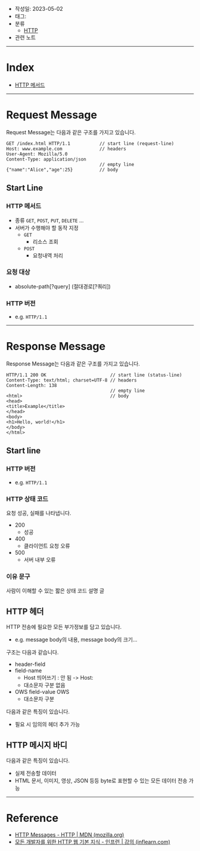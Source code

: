 - 작성일: 2023-05-02
- 태그: 
- 분류
	- [HTTP](HTTP.md)
- 관련 노트
---

# Index

- [HTTP 메서드](HTTP%20메서드.md)

---

# Request Message

Request Message는 다음과 같은 구조를 가지고 있습니다.

```
GET /index.html HTTP/1.1           // start line (request-line)
Host: www.example.com              // headers
User-Agent: Mozilla/5.0            
Content-Type: application/json     
                                   // empty line
{"name":"Alice","age":25}          // body
```

## Start Line

### HTTP 메서드

- 종류 `GET`, `POST`, `PUT`, `DELETE` ...
- 서버가 수행해야 할 동작 지정
	- `GET`
		- 리소스 조회
	- `POST`
		- 요청내역 처리

### 요청 대상

- absolute-path\[?query\] (절대경로\[?쿼리\])

### HTTP 버전

- e.g. `HTTP/1.1`

---

# Response Message

Response Message는 다음과 같은 구조를 가지고 있습니다.

```
HTTP/1.1 200 OK                        // start line (status-line)
Content-Type: text/html; charset=UTF-8 // headers
Content-Length: 138
                                       // empty line
<html>                                 // body
<head>
<title>Example</title>
</head>
<body>
<h1>Hello, world!</h1>
</body>
</html>
```

## Start line

### HTTP 버전

- e.g.  `HTTP/1.1`

### HTTP 상태 코드

요청 성공, 실패를 나타냅니다.

- 200
	- 성공
- 400
	- 클라이언트 요청 오류
- 500
	- 서버 내부 오류
### 이유 문구

사람이 이해할 수 있는 짧은 상태 코드 설명 글

## HTTP 헤더

HTTP 전송에 필요한 모든 부가정보를 담고 있습니다.

- e.g. message body의 내용, message body의 크기...

구조는 다음과 같습니다.

- header-field
- field-name
	- Host 띄어쓰기 : 안 됨 -> Host:
	- 대소문자 구분 없음
- OWS field-value OWS
	- 대소문자 구분

다음과 같은 특징이 있습니다.

- 필요 시 임의의 헤더 추가 가능

## HTTP 메시지 바디

다음과 같은 특징이 있습니다.

- 실제 전송할 데이터
- HTML 문서, 이미지, 영상, JSON 등등 byte로 표현할 수 있는 모든 데이터 전송 가능



---
# Reference

- [HTTP Messages - HTTP | MDN (mozilla.org)](https://developer.mozilla.org/en-US/docs/Web/HTTP/Messages)
- [모든 개발자를 위한 HTTP 웹 기본 지식 - 인프런 | 강의 (inflearn.com)](https://www.inflearn.com/course/http-%EC%9B%B9-%EB%84%A4%ED%8A%B8%EC%9B%8C%ED%81%AC) 